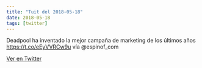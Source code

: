 ```yaml
---
title: "Tuit del 2018-05-18"
date: 2018-05-18
tags: [twitter]
---
```


Deadpool ha inventado la mejor campaña de marketing de los últimos años  https://t.co/eEyVVRCw9u vía @espinof_com



[Ver en Twitter](https://twitter.com/i/web/status/997526947617009666)
